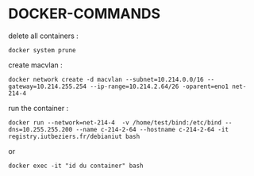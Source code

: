 # DOCKER-COMMANDS

delete all containers : 
```
docker system prune
```

create macvlan :
```
docker network create -d macvlan --subnet=10.214.0.0/16 --gateway=10.214.255.254 --ip-range=10.214.2.64/26 -oparent=eno1 net-214-4
```

run the container : 
```
docker run --network=net-214-4  -v /home/test/bind:/etc/bind --dns=10.255.255.200 --name c-214-2-64 --hostname c-214-2-64 -it registry.iutbeziers.fr/debianiut bash
```
or
```
docker exec -it "id du container" bash
```

